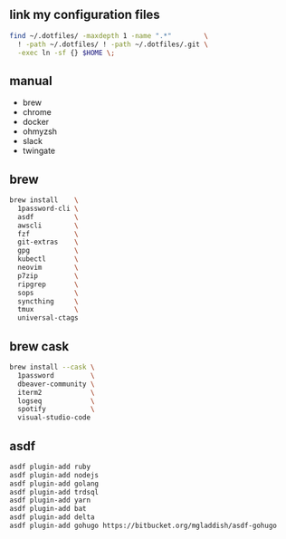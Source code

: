 ## link my configuration files

```sh
find ~/.dotfiles/ -maxdepth 1 -name ".*"        \
  ! -path ~/.dotfiles/ ! -path ~/.dotfiles/.git \
  -exec ln -sf {} $HOME \;
```

## manual

- brew
- chrome
- docker
- ohmyzsh
- slack
- twingate

## brew

```sh
brew install    \
  1password-cli \
  asdf          \
  awscli        \
  fzf           \
  git-extras    \
  gpg           \
  kubectl       \
  neovim        \
  p7zip         \
  ripgrep       \
  sops          \
  syncthing     \
  tmux          \
  universal-ctags
```

## brew cask

```sh
brew install --cask \
  1password         \
  dbeaver-community \
  iterm2            \
  logseq            \
  spotify           \
  visual-studio-code 
```

## asdf

```sh
asdf plugin-add ruby
asdf plugin-add nodejs
asdf plugin-add golang
asdf plugin-add trdsql
asdf plugin-add yarn
asdf plugin-add bat
asdf plugin-add delta
asdf plugin-add gohugo https://bitbucket.org/mgladdish/asdf-gohugo
```
